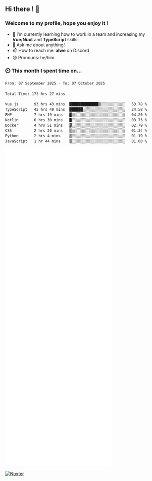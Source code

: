 ## Hi there ! 👋

### Welcome to my profile, hope you enjoy it !

- 🌱 I’m currently learning how to work in a team and increasing my **Vue**/**Nuxt** and **TypeScript** skills!
- 💬 Ask me about anything!
- 📫 How to reach me: **alwe** on Discord
- 😄 Pronouns: he/him

### ⏲️ This month I spent time on...

<!--START_SECTION:waka-->

```bash
From: 07 September 2025 - To: 07 October 2025

Total Time: 173 hrs 27 mins

Vue.js       93 hrs 43 mins  █████████████▒░░░░░░░░░░░   53.78 %
TypeScript   42 hrs 49 mins  ██████░░░░░░░░░░░░░░░░░░░   24.58 %
PHP          7 hrs 19 mins   █░░░░░░░░░░░░░░░░░░░░░░░░   04.20 %
Kotlin       6 hrs 30 mins   █░░░░░░░░░░░░░░░░░░░░░░░░   03.73 %
Docker       4 hrs 51 mins   ▓░░░░░░░░░░░░░░░░░░░░░░░░   02.79 %
CSS          2 hrs 20 mins   ▒░░░░░░░░░░░░░░░░░░░░░░░░   01.34 %
Python       2 hrs 4 mins    ▒░░░░░░░░░░░░░░░░░░░░░░░░   01.19 %
JavaScript   1 hr 44 mins    ▒░░░░░░░░░░░░░░░░░░░░░░░░   01.00 %
```

<!--END_SECTION:waka-->

![Metrics](./github-metrics.svg)

[![Nuxter](https://nuxters.nuxt.com/card/zAlweNy26/og.png)](https://nuxters.nuxt.com/zAlweNy26)
